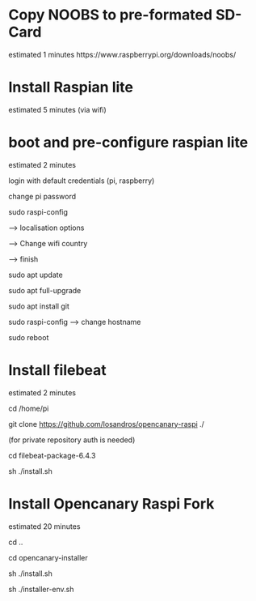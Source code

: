 <h1>Copy NOOBS to pre-formated SD-Card</h1>
estimated 1 minutes
https://www.raspberrypi.org/downloads/noobs/


<h1>Install Raspian lite</h1>
estimated 5 minutes (via wifi)

<h1>boot and pre-configure raspian lite</h1>
estimated 2 minutes

login with default credentials (pi, raspberry)

change pi password

sudo raspi-config

 --> localisation options
 
 --> Change wifi country
 
 --> finish
 
sudo apt update

sudo apt full-upgrade

sudo apt install git

sudo raspi-config 
  --> change hostname

sudo reboot


<h1>Install filebeat </h1>
estimated 2 minutes

cd /home/pi

git clone https://github.com/losandros/opencanary-raspi ./

(for private repository auth is needed)

cd filebeat-package-6.4.3

sh ./install.sh

<h1>Install Opencanary Raspi Fork</h1>
estimated 20 minutes

cd ..

cd opencanary-installer

sh ./install.sh

sh ./installer-env.sh
